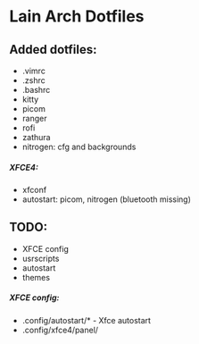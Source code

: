 # Lain Arch Dotfiles

## Added dotfiles:
- .vimrc
- .zshrc
- .bashrc
- kitty 
- picom
- ranger
- rofi
- zathura
- nitrogen: cfg and backgrounds
##### XFCE4:
- xfconf
- autostart: picom, nitrogen (bluetooth missing)

## TODO:
- XFCE config
- usrscripts
- autostart
- themes

##### XFCE config:
- .config/autostart/* - Xfce autostart
- .config/xfce4/panel/
